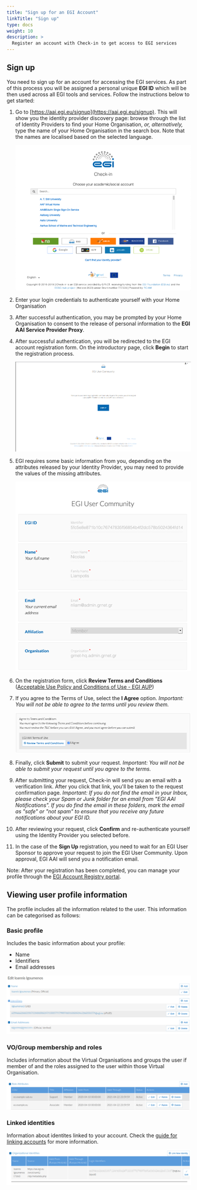 ```yaml
---
title: "Sign up for an EGI Account"
linkTitle: "Sign up"
type: docs
weight: 10
description: >
  Register an account with Check-in to get access to EGI services
---
```


## Sign up

You need to sign up for an account for accessing the EGI services. As part of
this process you will be assigned a personal unique **EGI ID** which will be
then used across all EGI tools and services. Follow the instructions below to
get started:

1. Go to [https://aai.egi.eu/signup](https://aai.egi.eu/signup). This will show
   you the identity provider discovery page: browse through the list of Identity
   Providers to find your Home Organisation, _or, alternatively,_ type the name
   of your Home Organisation in the search box. Note that the names are
   localised based on the selected language.

   ![Check-in IdP discovery](./check-in-idp-discovery.png)

1. Enter your login credentials to authenticate yourself with your Home
   Organisation

1. After successful authentication, you may be prompted by your Home
   Organisation to consent to the release of personal information to the **EGI
   AAI Service Provider Proxy**.

1. After successful authentication, you will be redirected to the EGI account
   registration form. On the introductory page, click **Begin** to start the
   registration process.

   ![Check-in sign up intro](./check-in-sign-up-intro.png)

1. EGI requires some basic information from you, depending on the attributes
   released by your Identity Provider, you may need to provide the values of the
   missing attributes.

   ![Check-in sign up attributes](./check-in-sign-up-attributes.png)

1. On the registration form, click **Review Terms and Conditions**
   ([Acceptable Use Policy and Conditions of Use - EGI AUP](https://documents.egi.eu/document/2623))

1. If you agree to the Terms of Use, select the **I Agree** option. _Important:
   You will not be able to agree to the terms until you review them._

   ![Check-in ToU agreement](./check-in-tou-agreement.png)

1. Finally, click **Submit** to submit your request. _Important: You will not be
   able to submit your request until you agree to the terms._

1. After submitting your request, Check-in will send you an email with a
   verification link. After you click that link, you'll be taken to the request
   confirmation page. _Important: If you do not find the email in your Inbox,
   please check your Spam or Junk folder for an email from "EGI AAI
   Notifications". If you do find the email in these folders, mark the email as
   "safe" or "not spam" to ensure that you receive any future notifications
   about your EGI ID._

1. After reviewing your request, click **Confirm** and re-authenticate yourself
   using the Identity Provider you selected before.

1. In the case of the **Sign Up** registration, you need to wait for an EGI User
   Sponsor to approve your request to join the EGI User Community. Upon
   approval, EGI AAI will send you a notification email.

Note: After your registration has been completed, you can manage your profile
through the [EGI Account Registry portal](https://aai.egi.eu/registry).

## Viewing user profile information

The profile includes all the information related to the user. This information
can be categorised as follows:

### Basic profile

Includes the basic information about your profile:

- Name
- Identifiers
- Email addresses

![User profile](./check-in-profile-basic.png)

### VO/Group membership and roles

Includes information about the Virtual Organisations and groups the user if
member of and the roles assigned to the user within those Virtual Organisation.

![VO/Group membership](./check-in-profile-vos.png)

### Linked identities

Information about identites linked to your account. Check the
[guide for linking accounts](../check-in/linking) for more information.

![Linked identities](./check-in-profile-linked.png)
